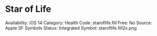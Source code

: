 # Star of Life

Availability: iOS 14
Category: Health
Code: staroflife.fill
Free: No
Source: Apple SF Symbols
Status: Integrated
Symbol: staroflife.fill2x.png